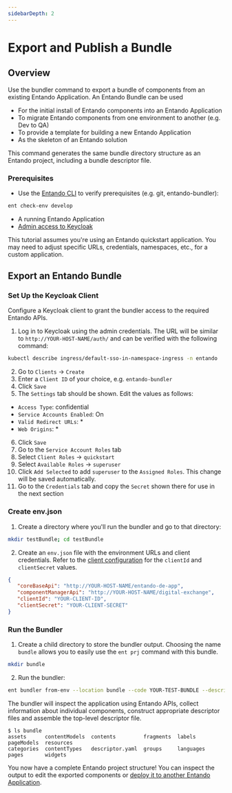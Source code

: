 ```yaml
---
sidebarDepth: 2
---
```

# Export and Publish a Bundle

## Overview
Use the bundler command to export a bundle of components from an existing Entando Application. An Entando Bundle can be used 
- For the initial install of Entando components into an Entando Application
- To migrate Entando components from one environment to another (e.g. Dev to QA)
- To provide a template for building a new Entando Application
- As the skeleton of an Entando solution

This command generates the same bundle directory structure as an Entando project, including a bundle descriptor file.

### Prerequisites
* Use the [Entando CLI](../../../docs/getting-started/entando-cli.md#check-the-environment) to verify prerequisites (e.g. git, entando-bundler): 
``` sh
ent check-env develop 
```
* A running Entando Application
* [Admin access to Keycloak](../../../docs/consume/identity-management.md#logging-into-your-keycloak-instance)

This tutorial assumes you're using an Entando quickstart application. You may need to adjust specific URLs, credentials, namespaces, etc., for a custom application.

## Export an Entando Bundle

### Set Up the Keycloak Client
Configure a Keycloak client to grant the bundler access to the required Entando APIs.

1. Log in to Keycloak using the admin credentials. The URL will be similar to `http://YOUR-HOST-NAME/auth/` and can be verified with the following command:
``` sh
kubectl describe ingress/default-sso-in-namespace-ingress -n entando
```

2. Go to `Clients` → `Create`
3. Enter a `Client ID` of your choice, e.g. `entando-bundler`
4. Click `Save`
5. The `Settings` tab should be shown. Edit the values as follows:
* `Access Type`: confidential
* `Service Accounts Enabled`: On
* `Valid Redirect URLs`: *
* `Web Origins`: *

6. Click `Save`
7. Go to the `Service Account Roles` tab
8. Select `Client Roles` → `quickstart`
9. Select `Available Roles` → `superuser`
10. Click `Add Selected` to add `superuser` to the `Assigned Roles`. This change will be saved automatically. 
11. Go to the `Credentials` tab and copy the `Secret` shown there for use in the next section
 
### Create env.json
1. Create a directory where you'll run the bundler and go to that directory:
```sh
mkdir testBundle; cd testBundle
```
2. Create an `env.json` file with the environment URLs and client credentials. Refer to the [client configuration](#set-up-the-keycloak-client) for the `clientId` and `clientSecret` values.

``` json
{
   "coreBaseApi": "http://YOUR-HOST-NAME/entando-de-app",
   "componentManagerApi": "http://YOUR-HOST-NAME/digital-exchange",
   "clientId": "YOUR-CLIENT-ID",
   "clientSecret": "YOUR-CLIENT-SECRET"
}
```

### Run the Bundler
1. Create a child directory to store the bundler output. Choosing the name `bundle` allows you to easily use the `ent prj` command with this bundle.
``` sh
mkdir bundle
```
2. Run the bundler:
``` sh
ent bundler from-env --location bundle --code YOUR-TEST-BUNDLE --description “Your Test Bundle”
```
The bundler will inspect the application using Entando APIs, collect information about individual components, construct appropriate descriptor files and assemble the top-level descriptor file.

``` 
$ ls bundle
assets      contentModels  contents         fragments  labels     pageModels  resources
categories  contentTypes   descriptor.yaml  groups     languages  pages       widgets
```

You now have a complete Entando project structure! You can inspect the output to edit the exported components or [deploy it to another Entando Application](./publish-simple-bundle.md#publish-the-bundle).
